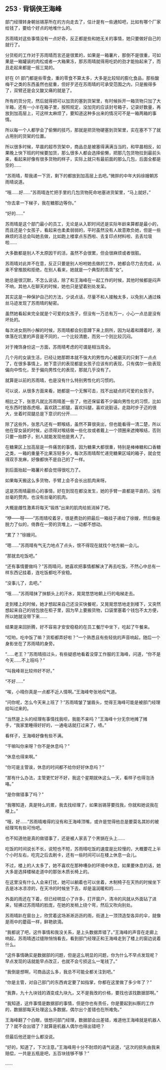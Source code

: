 ## 253 · 背锅侠王海峰

部门经理转身朝翁锡芽所在的方向走去了，估计是有一些通知吧，比如有哪个厂家给钱了，要给个好点的地堆什么的。

苏雨晴对这些事情没有一点好奇，反正都是些和她无关的事情，她只要做好自己的就行了。

分货柜的工作对于苏雨晴而言还是很累的，如果是一箱薯片，那倒不是很重，可如果是一箱罐装的肉松或者一大箱果冻，那苏雨晴就得用吃奶的劲才能抬起来了，而且走起来都是一摇三晃的。

好在 01 部门都是些零食，重的零食不算太多，大多是比较轻的膨化食品，那些酸梅干之类的东西虽然也挺重，但好歹还在苏雨晴的可承受范围之内，只是搬得多了，双臂还是会又酸又痛的就是了。

所有的货分完，然后就得把可以加货的塞到货架里，有时候拆开一箱货物只加了大半箱，还有一小半在箱子里，按照规定，没加完的应该封号箱子，记录好数量，再放到加高层上，可这样太麻烦了，要知道这种多出来的情况可不是一箱两箱的事情。

所以每一个人都学会了偷懒的技巧，那就是把货物硬塞到货架里，实在塞不下了就占用别的货架的位置。

所以很多时候，早晨的超市货架中，商品总是被塞得满满当当的，和早晨相反，如果晚上快下班的时候要加货，那么很多人都会选择偷懒，把那几包货物拉到最前头来，看起来好像有很多货物的样子，实际上就只有最前面的那么几包，后面全都是空的……

“苏雨晴，帮我递一下货，剩下的都放到加高层上去吧。”微胖的中年大妈徐嫂朝苏雨晴说道。

“哦……好……”苏雨晴连忙把手里的几包货物死命地塞进货架里，“马上就好。”

“你去拿一下梯子，我在糖那边等你。”

“好的……”

苏雨晴是这个部门最小的员工，无论是从入职时间还是实际年龄来算都是最小的，而且还是个女孩子，看起来也柔柔弱弱的，平时虽然没有人故意欺负她，但是一些麻烦的活总会叫她去做，比如跑上楼拿点东西啦、去复印点材料啦、去丢垃圾啦……

大多数都是别人不太原因干的活，虽然不会很累，但会很麻烦或者很脏。

苏雨晴对此并不在意，反正只要是别人吩咐她去做的工作，她都会尽力去完成，从来不曾推脱和拒绝，在别人看来，她就是一个典型的乖乖“女”。

她总是很沉默，不怎么说话，除了和王海峰在一起工作的时候，其他时候都是闷声不响，其他人在聊天的时候，她也只是望着别处发呆。

其实这是一种保护自己的方法，少说点话，尽量不和人接触太多，以免别人通过蛛丝马迹发现了苏雨晴的秘密。

虽然她看起来完全就是个可爱的女孩子，但没有一万总有万一，小心一点总是没有坏处的。

每次进女厕所小解的时候，苏雨晴都会刻意蹲下来上厕所，因为站着和蹲着时，液体落在坑里的声音是不同的，一个比较清脆，而另一个则比较沉闷。

对于掩饰身份这一方面，苏雨晴考虑的可谓是相当周全。

几个月的女装生活，已经让她那颗本就不强大的男性内心被磨灭的只剩下一点点了，在很多事情上，她下意识的表现都是女孩子应该有的表现，只有偶尔一些表现偏向中性化，至于偏向男性化的表现，那就几乎没有了。

就算是以前的苏雨晴，也是没有什么特别男性化的习惯的。

可以说，从很多方面来看，她都是一个无懈可击，找不出疑点的可爱的女孩子。

相比之下，张思凡就比苏雨晴差一些了，他还保留着不少偏向男性化的习惯，比如吃东西时狼吞虎咽，喜欢跷二郎腿，喜欢抖腿，喜欢说脏话，走路时步子迈的很大，坐着时双腿总是下意识的分开……

除了这些外，张思凡还有一颗喉结，虽然不算很突出，但也能看得一清二楚，所以他在穿女装的时候，必须得对喉结做一些化妆或者戴上一个颈圈来遮掩喉结，否则只要一抬脖子，别人就能发现他是男人了。

在糖果区上加高层是一件痛苦的事情，因为糖果大都很重，特别是棒棒糖和口香糖之类，一箱的重量不比果冻轻多少，每次苏雨晴帮忙递完糖果区域的箱子，就会觉得双手发麻，好像都快不是自己的了一样。

到后面抬起一箱薯片都会觉得很吃力了。

如果每天搬这么多货物，手臂上会不会长出肌肉来呀。

这是苏雨晴最担心的事情，好在到现在都没发生，她的手臂一直都是平直的，没有丝毫的赘肉，也没有丝毫的肌肉。

大概是雌性激素将每天“锻炼”出来的肌肉给抵消掉了吧。

“咿——呀——”苏雨晴咬着牙，很是费劲的把最后一箱挂子递给了徐嫂，然后像是脱力了似的，倚靠在一旁的货堆上，一动都不想动。

“累了？”徐嫂问。

“嗯……”苏雨晴有气无力地点了点头，恨不得现在就找个地方躺一会儿。

“那就去吃饭吧。”

“还有事情要做吗？”苏雨晴问，她喜欢把事情都解决了再去吃饭，不然心中总有一样东西记挂着，连吃饭都吃不安稳。

“没事儿了，去吧。”

“哦……”苏雨晴抹了抹额头上的汗水，晃晃悠悠地朝上行的电梯走去。

走到楼上的时候，她才想起来自己还没买快餐呢，又晃晃悠悠地走到楼下，又突然想起来自己的钱包放在柜子里，因为早上要搬货物，口袋里塞着个钱包不太方便，所以她就没带下来……

结果是来回折腾，好不容易才安安稳稳的在员工餐厅中坐下，吃起了午餐来。

“哎哟，吃中饭了嘛？货柜都弄好啦？”一个熟悉且有些轻佻的声音响起，随后一个身影坐在了苏雨晴的身旁。

“……老王？”苏雨晴扭过头，有些疑惑地看着没穿工作服的王海峰，问道，“你不是今天……不上班吗？”

“叫我峰哥比较帅好不好。”

“不好……”

“唉，小晴你真是一点都不近人情啊。”王海峰夸张地叹气道。

“问你呢，怎么今天来上班了？”苏雨晴皱了皱眉头，觉得王海峰可能是被部门经理给叫过来的。

“当然是上头的经理有事情找我呗，我能不来吗？”王海峰十分无奈地摊了摊手，“我家里睡得好好的，一通电话就打过来了，啧。”

看样子，王海峰好像有些不满。

“干嘛叫你来呀？你不是休息吗？”

“休息也得来啊。”

“你可是主管诶，休息的时间都不给你好好休息吗？”

“那有什么办法，主管更忙好不好，我这个星期就休这么一天，看样子也得泡汤咯。”

“是你做错事了吗？”

“我哪知道，真是特么的累，我去找经理了，如果翁锡芽要找我，你就和她说我在楼上。”

“哦，好……”苏雨晴难得的没有和王海峰顶嘴，或许是觉得他总是要莫名其妙的被经理骂有些可怜吧。

也不知道他是真的做错事了，还是被人家丢了个黑锅在头上……

吃饭的时间说长不长，说短也不短，苏雨晴吃饭的速度是比较慢的，大概要花上半个小时左右，吃完之后去刷卡，还有一些时间可以在楼上休息一会儿。

不过，楼上的人太多了，她不喜欢在那种嘈杂的环境中休息，如果要休息的话，她大多是选择楼梯走道中的那张木质长椅上的。

在这里没有什么人会来打扰，她可以躺着也可以坐着，木制椅子在天热的时候坐下去是冰冰凉凉的，在天冷的时候坐下去，却是温润暖和的……

外面的雨还在下着，但已经明显小了许多，打开窗户，清冷的风就从外面钻了进来，轻拂过苏雨晴的脸庞，在她的发梢上绕个弯，然后又吹向别处。

苏雨晴趴在窗台上，欣赏着这场淅淅沥沥的雨，街道上一顶顶造型各异的伞，就像是雨中的蘑菇一样，鲜艳欲滴。

“我都说了吧，这件事情和我没关系，是上头数据弄错了。”王海峰的声音在走廊上响起，苏雨晴透过缝隙悄悄看去，看到部门经理正和王海峰走到了楼上的窗边说着什么。

“这件事情确实是数据部的问题，但是这么明显的问题，你为什么不早点发现呢？早点发现的话就能早点改正，也就不会亏损这么一笔钱了。”

“我倒是想啊，可商品这么多，我总不可能全都关注到吧。”

“你是主管，对自己部门的东西肯定要了如指掌，你都在这里做了多少年了？”

“我靠，九十九块钱的酒变成九块九，又不是我改的价格，要找也该找数据部啊。”

“我知道，这件事情是数据部的事情，但是你也有责任，你是要起到纠察的工作的，数据部每天处理这么多数据，偶尔出个差错也在所难免。”

王海峰翻了个白眼，很想问部门经理，数据部会出差错，难道他王海峰就是机器人了？就不会出错了？就算是机器人偶尔也得出错吧？

但最后他还是什么都没说。

“好的，知道了，下次注意。”王海峰用十分不耐烦的语气说道，“这次的损失由我来赔偿，一共是五瓶是吧，五百块钱够不够？”

……

